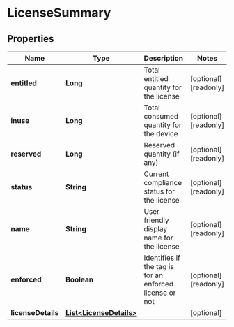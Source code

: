 

# LicenseSummary


## Properties

Name | Type | Description | Notes
------------ | ------------- | ------------- | -------------
**entitled** | **Long** | Total entitled quantity for the license |  [optional] [readonly]
**inuse** | **Long** | Total consumed quantity for the device |  [optional] [readonly]
**reserved** | **Long** | Reserved quantity (if any) |  [optional] [readonly]
**status** | **String** | Current compliance status for the license |  [optional] [readonly]
**name** | **String** | User friendly display name for the license |  [optional] [readonly]
**enforced** | **Boolean** | Identifies if the tag is for an enforced license or not |  [optional] [readonly]
**licenseDetails** | [**List&lt;LicenseDetails&gt;**](LicenseDetails.md) |  |  [optional]



